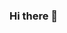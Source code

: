 ### Hi there 👋

<!--
**emreyunusbas/emreyunusbas** is a ✨ _special_ ✨ repository because its `README.md` (this file) appears on your GitHub profile.


[![emreyunusbas's github streak](https://github-readme-streak-stats.herokuapp.com/?user=emreyunusbas&theme=blue-green)](https://github.com/emreyunusbas/github-readme-streak-stats)

Here are some ideas to get you started:

- 🔭 I’m currently working on ...
- 🌱 I’m currently learning ...
- 👯 I’m looking to collaborate on ...
- 🤔 I’m looking for help with ...
- 💬 Ask me about ...
- 📫 How to reach me: ...
- 😄 Pronouns: ...
- ⚡ Fun fact: ...
-->
